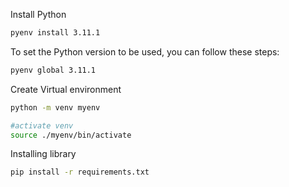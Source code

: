 Install Python

```bash
pyenv install 3.11.1  
```

To set the Python version to be used, you can follow these steps:

```bash
pyenv global 3.11.1
```

Create Virtual environment

```bash
python -m venv myenv

#activate venv
source ./myenv/bin/activate
```

Installing library

```bash
pip install -r requirements.txt
```

